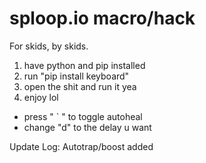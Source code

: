 # sploop.io macro/hack
For skids, by skids.

1. have python and pip installed
2. run "pip install keyboard"
3. open the shit and run it yea
4. enjoy lol


- press " ` " to toggle autoheal
- change "d" to the delay u want

Update Log:
Autotrap/boost added
